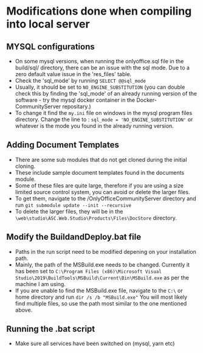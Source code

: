 # Modifications done when compiling into local server

## MYSQL configurations

* On some mysql versions, when running the onlyoffice.sql file in the build/sql/ directory, there can be an issue with the sql mode. Due to a zero default value issue in the 'res_files' table.
* Check the 'sql_mode' by running `SELECT @@sql_mode`
* Usually, it should be set to `NO_ENGINE_SUBSTITUTION` (you can double check this by finding the 'sql_mode' of an already running version of the software - try the mysql docker container in the Docker-CommunityServer repositary.)
* To change it find the `my.ini` file on windows in the mysql program files directory. Change the line to : `sql_mode = 'NO_ENGINE_SUBSTITUTION'` or whatever is the mode you found in the already running version.

## Adding Document Templates

* There are some sub modules that do not get cloned during the initial cloning.
* These include sample document templates found in the documents module.
* Some of these files are quite large, therefore if you are using a size limited source control system, you can avoid or delete the larger files.
* To get them, navigate to the /OnlyOfficeCommunityServer directory and run `git submodule update --init --recursive`
* To delete the larger files, they will be in the `\web\studio\ASC.Web.Studio\Products\Files\DocStore` directory.

## Modify the BuildandDeploy.bat file

* Paths in the run script need to be modified depening on your installation path.
* Mainly, the path of the MSBuild.exe needs to be changed. Currently it has been set to `C:\Program Files (x86)\Microsoft Visual Studio\2019\BuildTools\MSBuild\Current\Bin\MSBuild.exe` as per the machine I am using.
* If you are unable to find the MSBuild.exe file, navigate to the `C:\` or home directory and run `dir /s /b "MSBuild.exe"` You will most likely find multiple files, so use the path most similar to the one mentioned above.

## Running the .bat script

* Make sure all services have been switched on (mysql, yarn etc)
